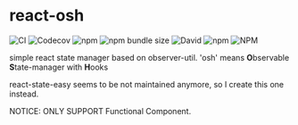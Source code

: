 # react-osh
![CI](https://github.com/rainmanhhh/react-osh/workflows/CI/badge.svg)
![Codecov](https://img.shields.io/codecov/c/gh/rainmanhhh/react-osh)
![npm](https://img.shields.io/npm/v/react-osh)
![npm bundle size](https://img.shields.io/bundlephobia/minzip/react-osh)
![David](https://img.shields.io/david/rainmanhhh/react-osh)
![npm](https://img.shields.io/npm/dm/react-osh)
![NPM](https://img.shields.io/npm/l/react-osh)

simple react state manager based on observer-util. 'osh' means **O**bservable **S**tate-manager with **H**ooks

react-state-easy seems to be not maintained anymore, so I create this one instead. 

NOTICE: ONLY SUPPORT Functional Component.
